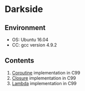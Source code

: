 # Darkside

## Environment
* OS: Ubuntu 16.04
* CC: gcc version 4.9.2

## Contents
1. [Coroutine](https://en.wikipedia.org/wiki/Coroutine) implementation in C99
2. [Closure](https://en.wikipedia.org/wiki/Closure_(computer_programming)) implementation in C99
3. [Lambda](https://en.wikipedia.org/wiki/Anonymous_function#C_(non-standard_extension)) implementation in C99
